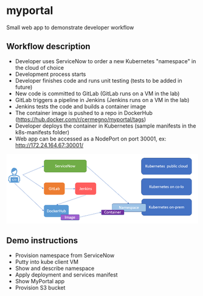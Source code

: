 # myportal
Small web app to demonstrate developer workflow

## Workflow description
- Developer uses ServiceNow to order a new Kubernetes "namespace" in the cloud of choice
- Development process starts
- Developer finishes code and runs unit testing (tests to be added in future)
- New code is committed to GitLab (GitLab runs on a VM in the lab)
- GitLab triggers a pipeline in Jenkins (Jenkins runs on a VM in the lab)
- Jenkins tests the code and builds a container image
- The container image is pushed to a repo in DockerHub (https://hub.docker.com/r/cermegno/myportal/tags)
- Developer deploys the container in Kubernetes (sample manifests in the k8s-manifests folder)
- Web app can be accessed as a NodePort on port 30001, ex: http://172.24.164.67:30001/

![Developer Workflow](/dev-workflow.png)

## Demo instructions
- Provision namespace from ServiceNow
- Putty into kube client VM
- Show and describe namespace
- Apply deployment and services manifest
- Show MyPortal app
- Provision S3 bucket
